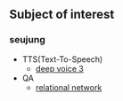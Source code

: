 ## Subject of interest 

### seujung

- TTS(Text-To-Speech)
   - [deep voice 3](https://arxiv.org/pdf/1710.07654.pdf)
- QA
   - [relational network](https://arxiv.org/pdf/1706.01427.pdf)



